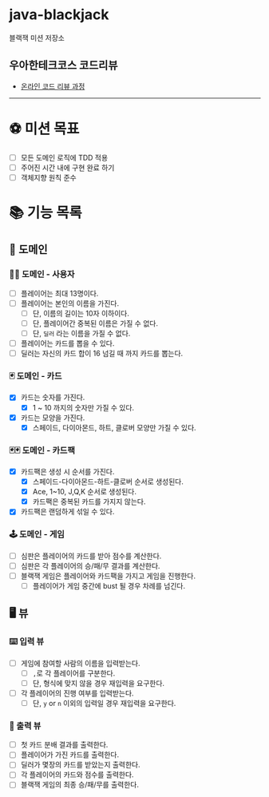 # java-blackjack

블랙잭 미션 저장소

## 우아한테크코스 코드리뷰

- [온라인 코드 리뷰 과정](https://github.com/woowacourse/woowacourse-docs/blob/master/maincourse/README.md)

---

# ⚽️ 미션 목표

- [ ] 모든 도메인 로직에 TDD 적용
- [ ] 주어진 시간 내에 구현 완료 하기
- [ ] 객체지향 원칙 준수

# 📚 기능 목록

## 👥 도메인

### 🙋‍♂️ 도메인 - 사용자

- [ ] 플레이어는 최대 13명이다.
- [ ] 플레이어는 본인의 이름을 가진다.
    - [ ] 단, 이름의 길이는 10자 이하이다.
    - [ ] 단, 플레이어간 중복된 이름은 가질 수 없다.
    - [ ] 단, `딜러` 라는 이름을 가질 수 없다.
- [ ] 플레이어는 카드를 뽑을 수 있다.
- [ ] 딜러는 자신의 카드 합이 16 넘길 때 까지 카드를 뽑는다.

### 🃏️ 도메인 - 카드

- [x] 카드는 숫자를 가진다.
    - [x] 1 ~ 10 까지의 숫자만 가질 수 있다.
- [x] 카드는 모양을 가진다.
    - [x] 스페이드, 다이아몬드, 하트, 클로버 모양만 가질 수 있다.

### 🃏🃏 도메인 - 카드팩

- [x] 카드팩은 생성 시 순서를 가진다.
    - [x] 스페이드-다이아몬드-하트-클로버 순서로 생성된다.
    - [x] Ace, 1~10, J,Q,K 순서로 생성된다.
    - [x] 카드팩은 중복된 카드를 가지지 않는다.
- [x] 카드팩은 랜덤하게 섞일 수 있다.

### 🕹️ 도메인 - 게임

- [ ] 심판은 플레이어의 카드를 받아 점수를 계산한다.
- [ ] 심판은 각 플레이어의 승/패/무 결과를 계산한다.
- [ ] 블랙잭 게임은 플레이어와 카드팩을 가지고 게임을 진행한다.
    - [ ] 플레이어가 게임 중간에 bust 될 경우 차례를 넘긴다.

## 🖥️ 뷰

### ⌨️ 입력 뷰

- [ ] 게임에 참여할 사람의 이름을 입력받는다.
    - [ ] `,`로 각 플레이어를 구분한다.
    - [ ] 단, 형식에 맞지 않을 경우 재입력을 요구한다.
- [ ] 각 플레이어의 진행 여부를 입력받는다.
    - [ ] 단, `y` or `n` 이외의 입력일 경우 재입력을 요구한다.

### 👀️ 출력 뷰

- [ ] 첫 카드 분배 결과를 출력한다.
- [ ] 플레이어가 가진 카드를 출력한다.
- [ ] 딜러가 몇장의 카드를 받았는지 출력한다.
- [ ] 각 플레이어의 카드와 점수를 출력한다.
- [ ] 블랙잭 게임의 최종 승/패/무를 출력한다.
